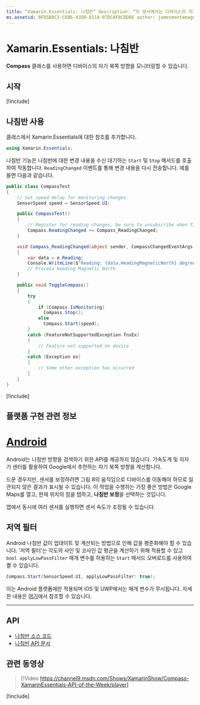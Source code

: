 ```yaml
---
title: “Xamarin.Essentials: 나침반” description: “이 문서에서는 디바이스의 자기 북쪽 방향을 모니터링할 수 있는 Xamarin.Essentials의 Compass 클래스를 설명합니다.”
ms.assetid: BF85B0C3-C686-43D9-811A-07DCAF8CDD86 author: jamesmontemagno ms.custom: video ms.author: jamont ms.date: 11/04/2018 no-loc: [Xamarin.Forms, Xamarin.Essentials]
---
```


# <a name="xamarinessentials-compass"></a>Xamarin.Essentials: 나침반

**Compass** 클래스를 사용하면 디바이스의 자기 북쪽 방향을 모니터링할 수 있습니다.

## <a name="get-started"></a>시작

[!include[](~/essentials/includes/get-started.md)]

## <a name="using-compass"></a>나침반 사용

클래스에서 Xamarin.Essentials에 대한 참조를 추가합니다.

```csharp
using Xamarin.Essentials;
```

나침반 기능은 나침반에 대한 변경 내용을 수신 대기하는 `Start` 및 `Stop` 메서드를 호출하여 작동합니다. `ReadingChanged` 이벤트를 통해 변경 내용을 다시 전송합니다. 예를 들면 다음과 같습니다.

```csharp
public class CompassTest
{
    // Set speed delay for monitoring changes.
    SensorSpeed speed = SensorSpeed.UI;

    public CompassTest()
    {
        // Register for reading changes, be sure to unsubscribe when finished
        Compass.ReadingChanged += Compass_ReadingChanged;
    }

    void Compass_ReadingChanged(object sender, CompassChangedEventArgs e)
    {
        var data = e.Reading;
        Console.WriteLine($"Reading: {data.HeadingMagneticNorth} degrees");
        // Process Heading Magnetic North
    }

    public void ToggleCompass()
    {
        try
        {
            if (Compass.IsMonitoring)
              Compass.Stop();
            else
              Compass.Start(speed);
        }
        catch (FeatureNotSupportedException fnsEx)
        {
            // Feature not supported on device
        }
        catch (Exception ex)
        {
            // Some other exception has occurred
        }
    }
}
```

[!include[](~/essentials/includes/sensor-speed.md)]

## <a name="platform-implementation-specifics"></a>플랫폼 구현 관련 정보

# <a name="android"></a>[Android](#tab/android)

Android는 나침반 방향을 검색하기 위한 API를 제공하지 않습니다. 가속도계 및 지자기 센터를 활용하여 Google에서 추천하는 자기 북쪽 방향을 계산합니다.

드문 경우지만, 센서를 보정하려면 그림 8의 움직임으로 디바이스를 이동해야 하므로 일관되지 않은 결과가 표시될 수 있습니다. 이 작업을 수행하는 가장 좋은 방법은 Google Maps를 열고, 현재 위치의 점을 탭하고, **나침반 보정**을 선택하는 것입니다.

앱에서 동시에 여러 센서를 실행하면 센서 속도가 조정될 수 있습니다.

## <a name="low-pass-filter"></a>저역 필터

Android 나침반 값이 업데이트 및 계산되는 방법으로 인해 값을 평준화해야 할 수 있습니다. ‘저역 필터’는 각도의 사인 및 코사인 값 평균을 계산하기 위해 적용할 수 있고 `bool applyLowPassFilter` 매개 변수를 허용하는 `Start` 메서드 오버로드를 사용하여 켤 수 있습니다.

```csharp
Compass.Start(SensorSpeed.UI, applyLowPassFilter: true);
```

이는 Android 플랫폼에만 적용되며 iOS 및 UWP에서는 매개 변수가 무시됩니다.  자세한 내용은 [여기](https://github.com/xamarin/Essentials/pull/354#issuecomment-405316860)에서 참조할 수 있습니다.

--------------

## <a name="api"></a>API

- [나침반 소스 코드](https://github.com/xamarin/Essentials/tree/master/Xamarin.Essentials/Compass)
- [나침반 API 문서](xref:Xamarin.Essentials.Compass)

## <a name="related-video"></a>관련 동영상

> [!Video https://channel9.msdn.com/Shows/XamarinShow/Compass-XamarinEssentials-API-of-the-Week/player]

[!include[](~/essentials/includes/xamarin-show-essentials.md)]
